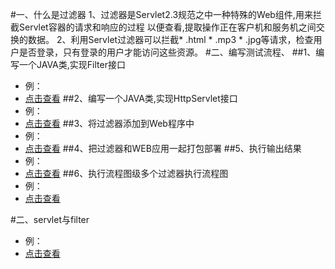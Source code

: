 #一、什么是过滤器
	1、过滤器是Servlet2.3规范之中一种特殊的Web组件,用来拦截Servlet容器的请求和响应的过程
	  以便查看,提取操作正在客户机和服务机之间交换的数据。
	2、利用Servlet过滤器可以拦截* .html * .mp3 * .jpg等请求，检查用户是否登录，只有登录的用户才能访问这些资源。
#二、编写测试流程、
##1、编写一个JAVA类,实现Filter接口
- <div class="bg-blue">例：</div>
- [点击查看](demo/测试流程1/filterdemo.java)
##2、编写一个JAVA类,实现HttpServlet接口
- <div class="bg-blue">例：</div>
- [点击查看](demo/测试流程2/filterdemo.java)
##3、将过滤器添加到Web程序中
- <div class="bg-blue">例：</div>
- [点击查看](demo/测试流程3/web.xml)
##4、把过滤器和WEB应用一起打包部署
##5、执行输出结果
- <div class="bg-blue">例：</div>
- [点击查看](demo/测试流程5/流程5.html)
##6、执行流程图级多个过滤器执行流程图
- <div class="bg-blue">例：</div>
- [点击查看](demo/测试流程5/流程5.html)

#二、servlet与filter
- <div class="bg-blue">例：</div>
- [点击查看](demo/servlet与filter/servlet与filter.html)